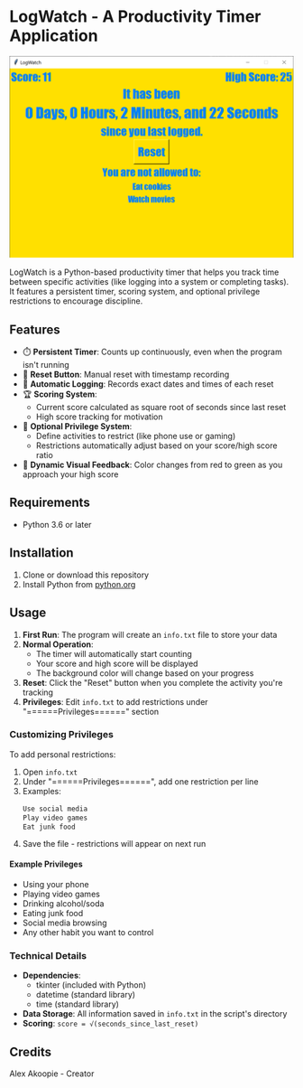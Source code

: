 # LogWatch - A Productivity Timer Application

![LogWatch Screenshot](screenshot.png)

LogWatch is a Python-based productivity timer that helps you track time between specific activities (like logging into a system or completing tasks). It features a persistent timer, scoring system, and optional privilege restrictions to encourage discipline.

## Features

- ⏱️ **Persistent Timer**: Counts up continuously, even when the program isn't running
- 🔄 **Reset Button**: Manual reset with timestamp recording
- 📅 **Automatic Logging**: Records exact dates and times of each reset
- 🏆 **Scoring System**: 
  - Current score calculated as square root of seconds since last reset
  - High score tracking for motivation
- 🚫 **Optional Privilege System**:
  - Define activities to restrict (like phone use or gaming)
  - Restrictions automatically adjust based on your score/high score ratio
- 🎨 **Dynamic Visual Feedback**: Color changes from red to green as you approach your high score

## Requirements

- Python 3.6 or later

## Installation

1. Clone or download this repository
2. Install Python from [python.org](https://www.python.org/downloads/)

## Usage

1. **First Run**: The program will create an `info.txt` file to store your data
2. **Normal Operation**:
   - The timer will automatically start counting
   - Your score and high score will be displayed
   - The background color will change based on your progress
3. **Reset**: Click the "Reset" button when you complete the activity you're tracking
4. **Privileges**: Edit `info.txt` to add restrictions under "======Privileges======" section

### Customizing Privileges

To add personal restrictions:
1. Open `info.txt`
2. Under "======Privileges======", add one restriction per line
3. Examples:
   ```
   Use social media
   Play video games
   Eat junk food
   ```
4. Save the file - restrictions will appear on next run

#### Example Privileges

- Using your phone
- Playing video games
- Drinking alcohol/soda
- Eating junk food
- Social media browsing
- Any other habit you want to control

### Technical Details

- **Dependencies**: 
  - tkinter (included with Python)
  - datetime (standard library)
  - time (standard library)
- **Data Storage**: All information saved in `info.txt` in the script's directory
- **Scoring**: `score = √(seconds_since_last_reset)`

## Credits

Alex Akoopie - Creator
